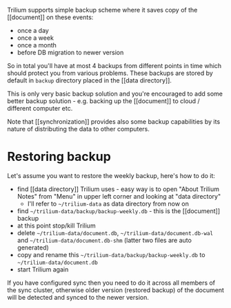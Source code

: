 Trilium supports simple backup scheme where it saves copy of the [[document]] on these events:

* once a day
* once a week
* once a month
* before DB migration to newer version

So in total you'll have at most 4 backups from different points in time which should protect you from various problems. These backups are stored by default in `backup` directory placed in the [[data directory]].

This is only very basic backup solution and you're encouraged to add some better backup solution - e.g. backing up the [[document]] to cloud / different computer etc.

Note that [[synchronization]] provides also some backup capabilities by its nature of distributing the data to other computers.

# Restoring backup

Let's assume you want to restore the weekly backup, here's how to do it:

* find [[data directory]] Trilium uses - easy way is to open "About Trilium Notes" from "Menu" in upper left corner and looking at "data directory"
  * I'll refer to `~/trilium-data` as data directory from now on
* find `~/trilium-data/backup/backup-weekly.db` - this is the [[document]] backup
* at this point stop/kill Trilium
* delete `~/trilium-data/document.db`, `~/trilium-data/document.db-wal` and `~/trilium-data/document.db-shm` (latter two files are auto generated)
* copy and rename this `~/trilium-data/backup/backup-weekly.db` to `~/trilium-data/document.db`
* start Trilium again

If you have configured sync then you need to do it across all members of the sync cluster, otherwise older version (restored backup) of the document will be detected and synced to the newer version.

